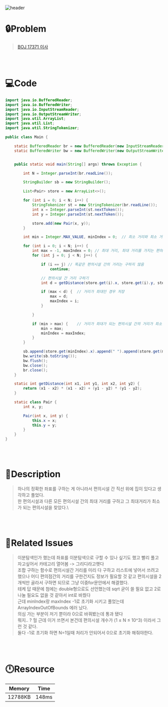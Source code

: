 ![header](https://capsule-render.vercel.app/api?type=waving&height=200&color=0:FF658D,100:FFCB32&text=BOJ%2017371&fontColor=FFFFFF&fontAlign=80&fontAlignY=35&fontSize=50)

# **🔒Problem**

> [BOJ 17371 이사](https://www.acmicpc.net/problem/17371)

<br>
<br>

# **💻Code**

```java
import java.io.BufferedReader;
import java.io.BufferedWriter;
import java.io.InputStreamReader;
import java.io.OutputStreamWriter;
import java.util.ArrayList;
import java.util.List;
import java.util.StringTokenizer;

public class Main {

    static BufferedReader br = new BufferedReader(new InputStreamReader(System.in));
    static BufferedWriter bw = new BufferedWriter(new OutputStreamWriter(System.out));


    public static void main(String[] args) throws Exception {

        int N = Integer.parseInt(br.readLine());

        StringBuilder sb = new StringBuilder();

        List<Pair> store = new ArrayList<>();

        for (int i = 0; i < N; i++) {
            StringTokenizer st = new StringTokenizer(br.readLine());
            int x = Integer.parseInt(st.nextToken());
            int y = Integer.parseInt(st.nextToken());

            store.add(new Pair(x, y));
        }

        int min = Integer.MAX_VALUE, minIndex = 0;  // 최소 거리와 최소 거리를 가지는 편의시설 index

        for (int i = 0; i < N; i++) {
            int max = -1, maxIndex = 0; // 최대 거리, 최대 거리를 가지는 편의시설 index
            for (int j = 0; j < N; j++) {

                if (i == j) // 똑같은 편의시설 간의 거리는 구하지 않음
                    continue;

                // 편의시설 간 거리 구하기
                int d = getDistance(store.get(i).x, store.get(i).y, store.get(j).x, store.get(j).y);

                if (max < d) {  // 거리가 최대인 경우 저장
                    max = d;
                    maxIndex = i;
                }

            }

            if (min > max) {    // 거리가 최대가 되는 편의시설 간의 거리가 최소인 경우 저장
                min = max;
                minIndex = maxIndex;
            }
        }

        sb.append(store.get(minIndex).x).append(" ").append(store.get(minIndex).y);
        bw.write(sb.toString());
        bw.flush();
        bw.close();
        br.close();
    }

    static int getDistance(int x1, int y1, int x2, int y2) {
        return (x1 - x2) * (x1 - x2) + (y1 - y2) * (y1 - y2);
    }

    static class Pair {
        int x, y;

        Pair(int x, int y) {
            this.x = x;
            this.y = y;
        }
    }
}

```

<br>
<br>

# **🔑Description**

> 하나의 정확한 좌표를 구하는 게 아니라서 편의시설 간 직선 위에 집이 있다고 생각하고 풀었다.\
> 한 편의시설과 다른 모든 편의시설 간의 최대 거리를 구하고 그 최대거리가 최소가 되는 편의시설을 찾았다.\

<br>
<br>

# **📑Related Issues**

> 이분탐색인가 했는데 좌표를 이분탐색으로 구할 수 있나 싶기도 했고 빨리 풀고 자고싶어서 카테고리 열어봄 -> 그리디라고햇다\
> 조합 구하는 함수로 편의시설간 거리를 미리 다 구하고 리스트에 넣어서 쓰려고 했으나 어디 편의점간의 거리를 구한건지도 정보가 필요할 것 같고 편의시설을 2개씩만 골라서 구하면 되므로 그냥 이중for문안에서 해결했다.\
> 테케 답 때문에 첨에는 double형으로도 선언했는데 sqrt 굳이 쓸 필요 없고 2로 나눌 필요도 없을 것 같아서 int로 바꿨다\
> 근데 minIndex랑 maxIndex -1로 초기화 시키고 풀었는데 ArrayIndexOutOfBounds 에러 났다.\
> 의심 가는 부분이 저기 뿐이라 0으로 바꿔봤는데 통과 됐다\
> 뭐지.. ? 헐 근데 이거 쓰면서 본건데 편의시설 개수가 (1 ≤ N ≤ 10^3) 이라서 그런 것 같다.\
> 둘다 -1로 초기화 하면 N=1일때 처리가 안되어서 0으로 초기화 해줘야한다.

<br>
<br>

# **🕛Resource**

| Memory  | Time  |
| ------- | ----- |
| 12788KB | 148ms |
